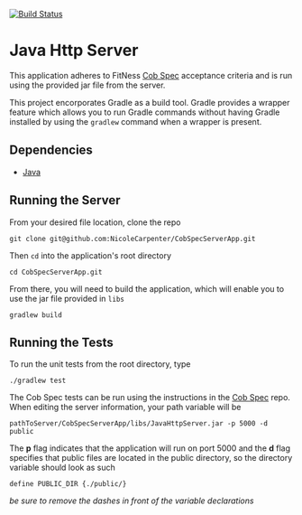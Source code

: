 [![Build Status](https://travis-ci.org/NicoleCarpenter/CobSpecServerApp.svg?branch=master)](https://travis-ci.org/NicoleCarpenter/CobSpecServerApp)

# Java Http Server

This application adheres to FitNess [Cob Spec](https://github.com/8thlight/cob_spec) acceptance criteria and is run using the provided jar file from the server. 

This project encorporates Gradle as a build tool. Gradle provides a wrapper feature which allows you to run Gradle commands without having Gradle installed by using the `gradlew` command when a wrapper is present.

## Dependencies

* [Java](https://java.com/en/download/)

## Running the Server

From your desired file location, clone the repo

```
git clone git@github.com:NicoleCarpenter/CobSpecServerApp.git

```

Then `cd` into the application's root directory

```
cd CobSpecServerApp.git
```

From there, you will need to build the application, which will enable you to use the jar file provided in `libs`

```
gradlew build
```

## Running the Tests

To run the unit tests from the root directory, type

```
./gradlew test
```

The Cob Spec tests can be run using the instructions in the [Cob Spec](https://github.com/8thlight/cob_spec) repo. When editing the server information, your path variable will be 

```
pathToServer/CobSpecServerApp/libs/JavaHttpServer.jar -p 5000 -d public
```

The __p__ flag indicates that the application will run on port 5000 and the __d__ flag specifies that public files are located in the public directory, so the directory variable should look as such

```
define PUBLIC_DIR {./public/}
```

_be sure to remove the dashes in front of the variable declarations_